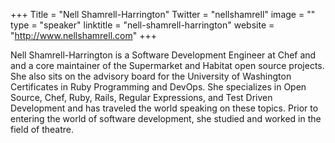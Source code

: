 +++
Title = "Nell Shamrell-Harrington"
Twitter = "nellshamrell"
image = ""
type = "speaker"
linktitle = "nell-shamrell-harrington"
website = "http://www.nellshamrell.com"
+++

Nell Shamrell-Harrington is a Software Development Engineer at Chef and and a core maintainer of the Supermarket and Habitat open source projects. She also sits on the advisory board for the University of Washington Certificates in Ruby Programming and DevOps. She specializes in Open Source, Chef, Ruby, Rails, Regular Expressions, and Test Driven Development and has traveled the world speaking on these topics. Prior to entering the world of software development, she studied and worked in the field of theatre.
